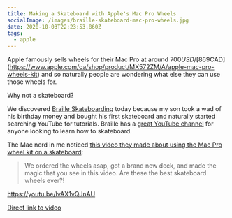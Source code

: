 ```yaml
---
title: Making a Skateboard with Apple's Mac Pro Wheels
socialImage: /images/braille-skateboard-mac-pro-wheels.jpg
date: 2020-10-03T22:23:53.860Z
tags:
  - apple
---
```

Apple famously sells wheels for their Mac Pro at around $700USD / [$869CAD](https://www.apple.com/ca/shop/product/MX572ZM/A/apple-mac-pro-wheels-kit) and so naturally people are wondering what else they can use those wheels for.

Why not a skateboard?

We discovered [Braille Skateboarding](https://brailleskateboarding.com/) today because my son took a wad of his birthday money and bought his first skateboard and naturally started searching YouTube for tutorials. Braille has a [great YouTube channel](https://www.youtube.com/channel/UC9PgszLOAWhQC6orYejcJlw) for anyone looking to learn how to skateboard. 

The Mac nerd in me noticed [this video they made about using the Mac Pro wheel kit on a skateboard](https://youtu.be/IvAX1vQJnAU):

> We ordered the wheels asap, got a brand new deck, and made the magic that you see in this video. Are these the best skateboard wheels ever?!

https://youtu.be/IvAX1vQJnAU

[Direct link to video](https://youtu.be/IvAX1vQJnAU)